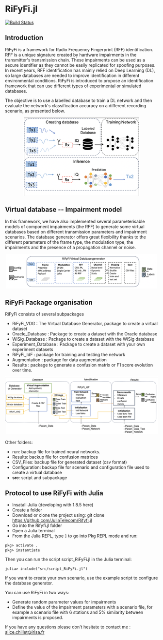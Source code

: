 # RiFyFi.jl 

[![Build Status](https://github.com/achilletIrisa/RiFyFi.jl/actions/workflows/CI.yml/badge.svg?branch=main)](https://github.com/achilletIrisa/RiFyFi.jl/actions/workflows/CI.yml?query=branch%3Amain)

## Introduction

RiFyFi is a framework for Radio Frequency Fingerprint (RFF) identification. RFF is a unique signature created by hardware impairments in the transmitter's transmission chain. These impairments can be used as a secure identifier as they cannot be easily replicated for spoofing purposes. In recent years, RFF identification has mainly relied on Deep Learning (DL), so large databases are needed to improve identification in different environmental conditions. RiFyFi is introduced to propose an identification framework that can use different types of experimental or simulated databases. 

The objective is to use a labelled database to train a DL network and then evaluate the network's classification accuracy on a different recording scenario, as presented below.



<div align="center">
  <img src="docs/RiFyFi1.png" alt="Makie.jl" width="380">
</div>

## Virtual database -- Impairment model 

In this framework, we have also implemented several parameterisable models of component impairments (the RFF) to generate some virtual databases based on different transmission parameters and impairment scenarios.
The database generator offers great flexibility thanks to the different parameters of the frame type, the modulation type, the impairments and the presence of a propagation channel or noise. 


<div align="center">
  <img src="docs/Generator.png" alt="Makie.jl" width="500">
</div>

## RiFyFi Package organisation 

RiFyFi consists of several subpackages 
- RiFyFi_VDG : The Virtual Database Generator, package to create a virtual dataset
- Oracle_Database : Package to create a dataset with the Oracle database
- WiSig_Database : Package to create a dataset with the WiSig database
- Experiment_Database : Package to create a dataset with your own experiment datasets
- RiFyFi_IdF : package for training and testing the network
- Augmentation : package for data augmentation
- Results : package to generate a confusion matrix or F1 score evolution over time.


<div align="center">
  <img src="docs/RIFYFI_SYSTEM.png" alt="Makie.jl" width="700">
</div>

Other folders: 
- run: backup file for trained neural networks.
- Results: backup file for confusion matrices 
- CSV_Files: backup file for generated dataset (csv format) 
- Configuration: backup file for scenario and configuration file used to create a virtual database
- **src**: script and subpackage 

## Protocol to use RiFyFi with Julia 

- Insatall Julia (developing with 1.8.5 here)
- Create a folder
- Download or clone the project using: git clone https://github.com/JuliaTelecom/Rifyfi.jl
- Go into the Rifyfi.jl folder
- Open a Julia terminal
- From the Julia REPL, type `]` to go into Pkg REPL mode and run:

```pkg
pkg> activate .
pkg> instantiate
```
Then you can run the script script_RiFyFi.jl in the Julia terminal:
```
julia> include("src/script_RiFyFi.jl")
```

If you want to create your own scenario, use the example script to configure the database generator.

You can use RiFyFi in two ways: 
- Generate random parameter values for impairments 
- Define the value of the impairment parameters with a scenario file, for example a scenario file with 6 stations and 5% similarity between impairments is proposed. 


If you have any questions please don't hesitate to contact me : alice.chillet@irisa.fr

